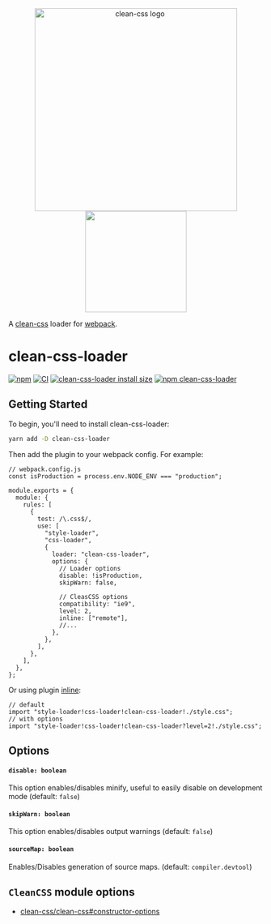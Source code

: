 <div align="center">
    <img src="https://cdn.rawgit.com/jakubpawlowicz/clean-css/master/logo.v2.svg" alt="clean-css logo" width="400"/>
    <br>
    <a href="https://github.com/webpack/webpack">
        <img width="200" height="200" src="https://webpack.js.org/assets/icon-square-big.svg">
    </a>
</div>

A [clean-css](https://github.com/jakubpawlowicz/clean-css) loader for [webpack](https://github.com/webpack/webpack).

# clean-css-loader

[![npm](https://img.shields.io/npm/v/clean-css-loader.svg)](https://www.npmjs.com/package/clean-css-loader)
[![CI](https://github.com/retyui/clean-css-loader/actions/workflows/nodejs.yml/badge.svg)](https://github.com/retyui/clean-css-loader/actions/workflows/nodejs.yml)
[![clean-css-loader install size](https://packagephobia.com/badge?p=clean-css-loader)](https://packagephobia.com/result?p=clean-css-loader)
[![npm clean-css-loader](https://img.shields.io/npm/dm/clean-css-loader.svg)](https://www.npmjs.com/package/clean-css-loader)

## Getting Started

To begin, you'll need to install clean-css-loader:

```bash
yarn add -D clean-css-loader
```

Then add the plugin to your webpack config. For example:

```tsx
// webpack.config.js
const isProduction = process.env.NODE_ENV === "production";

module.exports = {
  module: {
    rules: [
      {
        test: /\.css$/,
        use: [
          "style-loader",
          "css-loader",
          {
            loader: "clean-css-loader",
            options: {
              // Loader options
              disable: !isProduction,
              skipWarn: false,

              // CleasCSS options
              compatibility: "ie9",
              level: 2,
              inline: ["remote"],
              //...
            },
          },
        ],
      },
    ],
  },
};
```

Or using plugin [inline](https://webpack.js.org/concepts/loaders/#inline):

```tsx
// default
import "style-loader!css-loader!clean-css-loader!./style.css";
// with options
import "style-loader!css-loader!clean-css-loader?level=2!./style.css";
```

## Options

#### `disable: boolean`

This option enables/disables minify, useful to easily disable on development mode (default: `false`)

#### `skipWarn: boolean`

This option enables/disables output warnings (default: `false`)

#### `sourceMap: boolean`

Enables/Disables generation of source maps. (default: `compiler.devtool`)

## `CleanCSS` module options

- [clean-css/clean-css#constructor-options](https://github.com/jakubpawlowicz/clean-css#constructor-options)
